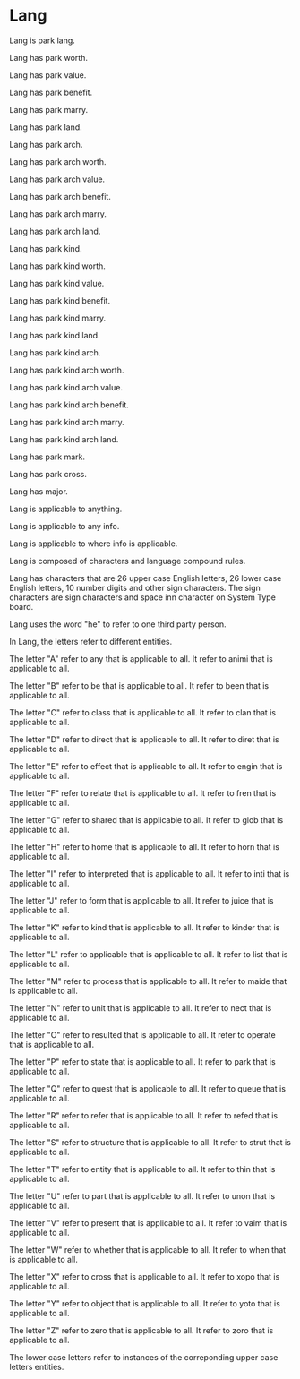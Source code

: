 # Lang

Lang is park lang.

Lang has park worth.

Lang has park value.

Lang has park benefit.

Lang has park marry.

Lang has park land.

Lang has park arch.

Lang has park arch worth.

Lang has park arch value.

Lang has park arch benefit.

Lang has park arch marry.

Lang has park arch land.

Lang has park kind.

Lang has park kind worth.

Lang has park kind value.

Lang has park kind benefit.

Lang has park kind marry.

Lang has park kind land.

Lang has park kind arch.

Lang has park kind arch worth.

Lang has park kind arch value.

Lang has park kind arch benefit.

Lang has park kind arch marry.

Lang has park kind arch land.

Lang has park mark.

Lang has park cross.

Lang has major.

Lang is applicable to anything.

Lang is applicable to any info.

Lang is applicable to where info is applicable.

Lang is composed of characters and language compound rules.

Lang has characters that are 26 upper case English letters, 26 lower case English letters, 10 number digits and other sign characters.
The sign characters are sign characters and space inn character on System Type board.

Lang uses the word "he" to refer to one third party person.

In Lang, the letters refer to different entities.

The letter "A" refer to any that is applicable to all.
It refer to animi that is applicable to all.

The letter "B" refer to be that is applicable to all.
It refer to been that is applicable to all.

The letter "C" refer to class that is applicable to all.
It refer to clan that is applicable to all.

The letter "D" refer to direct that is applicable to all.
It refer to diret that is applicable to all.

The letter "E" refer to effect that is applicable to all.
It refer to engin that is applicable to all.

The letter "F" refer to relate that is applicable to all.
It refer to fren that is applicable to all.

The letter "G" refer to shared that is applicable to all.
It refer to glob that is applicable to all.

The letter "H" refer to home that is applicable to all.
It refer to horn that is applicable to all.

The letter "I" refer to interpreted that is applicable to all.
It refer to inti that is applicable to all.

The letter "J" refer to form that is applicable to all.
It refer to juice that is applicable to all.

The letter "K" refer to kind that is applicable to all.
It refer to kinder that is applicable to all.

The letter "L" refer to applicable that is applicable to all.
It refer to list that is applicable to all.

The letter "M" refer to process that is applicable to all.
It refer to maide that is applicable to all.

The letter "N" refer to unit that is applicable to all.
It refer to nect that is applicable to all.

The letter "O" refer to resulted that is applicable to all.
It refer to operate that is applicable to all.

The letter "P" refer to state that is applicable to all.
It refer to park that is applicable to all.

The letter "Q" refer to quest that is applicable to all.
It refer to queue that is applicable to all.

The letter "R" refer to refer that is applicable to all.
It refer to refed that is applicable to all.

The letter "S" refer to structure that is applicable to all.
It refer to strut that is applicable to all.

The letter "T" refer to entity that is applicable to all.
It refer to thin that is applicable to all.

The letter "U" refer to part that is applicable to all.
It refer to unon that is applicable to all.

The letter "V" refer to present that is applicable to all.
It refer to vaim that is applicable to all.

The letter "W" refer to whether that is applicable to all.
It refer to when that is applicable to all.

The letter "X" refer to cross that is applicable to all.
It refer to xopo that is applicable to all.

The letter "Y" refer to object that is applicable to all.
It refer to yoto that is applicable to all.

The letter "Z" refer to zero that is applicable to all.
It refer to zoro that is applicable to all.

The lower case letters refer to instances of the correponding upper case letters entities.